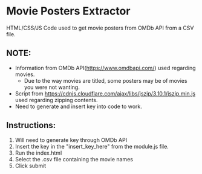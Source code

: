 # Movie Posters Extractor
HTML/CSS/JS Code used to get movie posters from OMDb API from a CSV file.

## NOTE: 
- Information from OMDb API(https://www.omdbapi.com/) used regarding movies. 
    - Due to the way movies are titled, some posters may be of movies you were not wanting.
- Script from https://cdnjs.cloudflare.com/ajax/libs/jszip/3.10.1/jszip.min.js used regarding zipping contents.
- Need to generate and insert key into code to work.

## Instructions:
1. Will need to generate key through OMDb API
2. Insert the key in the "insert_key_here" from the module.js file.
3. Run the index.html
4. Select the .csv file containing the movie names
5. Click submit
